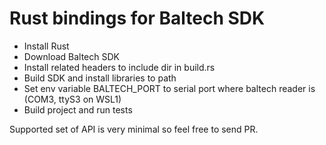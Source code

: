 # Rust bindings for Baltech SDK
- Install Rust
- Download Baltech SDK
- Install related headers to include dir in build.rs
- Build SDK and install libraries to path
- Set env variable BALTECH\_PORT to serial port where baltech reader is (COM3, ttyS3 on WSL1) 
- Build project and run tests

Supported set of API is very minimal so feel free to send PR.
